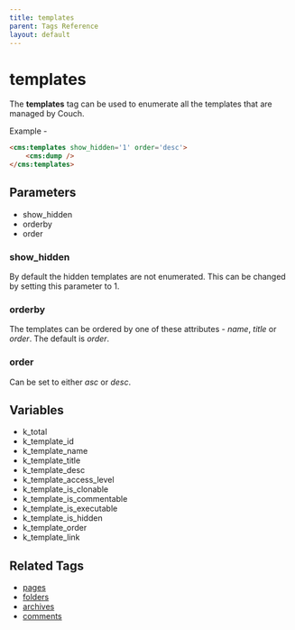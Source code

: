 ```yaml
---
title: templates
parent: Tags Reference
layout: default
---
```


# templates

The **templates** tag can be used to enumerate all the templates that are managed by Couch.

Example -

```html
<cms:templates show_hidden='1' order='desc'>
    <cms:dump />
</cms:templates>
```

## Parameters

* show_hidden
* orderby
* order

### show_hidden

By default the hidden templates are not enumerated. This can be changed by setting this parameter to 1\.

### orderby

The templates can be ordered by one of these attributes - _name_, _title_ or _order_. The default is _order_.

### order

Can be set to either _asc_ or _desc_.

## Variables

* k_total
* k_template_id
* k_template_name
* k_template_title
* k_template_desc
* k_template_access_level
* k_template_is_clonable
* k_template_is_commentable
* k_template_is_executable
* k_template_is_hidden
* k_template_order
* k_template_link

## Related Tags

* [pages](./pages.html)
* [folders](./folders.html)
* [archives](./archives.html)
* [comments](./comments.html)
